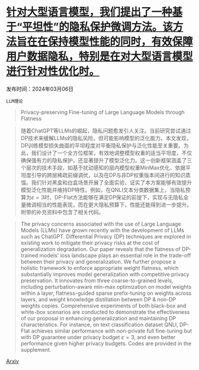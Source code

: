 # [针对大型语言模型，我们提出了一种基于“平坦性”的隐私保护微调方法。该方法旨在在保持模型性能的同时，有效保障用户数据隐私，特别是在对大型语言模型进行针对性优化时。](https://arxiv.org/abs/2403.04124)

发布时间：2024年03月06日

`LLM理论`

> Privacy-preserving Fine-tuning of Large Language Models through Flatness

> 随着ChatGPT等LLMs的崛起，隐私问题愈发引人关注。当前研究尝试通过DP技术来缓解LLMs的隐私风险，但可能影响模型的泛化能力。本文发现，DP训练模型损失曲面的平坦程度对平衡隐私保护与泛化性能至关重要。为此，我们设计了一个全方位框架，有效地调整模型权重的适当平坦度，不仅确保强有力的隐私保护，还显著提升了模型泛化力。这一创新框架涵盖了三个层次的技术手段，如基于扰动感知的层内模型权重MinMax优化、依据平坦度引导的跨层稀疏前缀调优，以及在DP与非DP权重版本间进行的知识蒸馏。我们针对黑盒和白盒场景开展了全面实验，证实了本方案能够有效提升模型泛化性能并维持DP特性。例如，在QNLI文本分类数据集上，当隐私预算为$ε=3$时，DP-Flat方法能够在满足DP保证的前提下，实现与无隐私全量微调相当的性能表现，而在更大隐私预算下，性能还能得到进一步提升。附带的补充资料中包含了相关代码。

> The privacy concerns associated with the use of Large Language Models (LLMs) have grown recently with the development of LLMs such as ChatGPT. Differential Privacy (DP) techniques are explored in existing work to mitigate their privacy risks at the cost of generalization degradation. Our paper reveals that the flatness of DP-trained models' loss landscape plays an essential role in the trade-off between their privacy and generalization. We further propose a holistic framework to enforce appropriate weight flatness, which substantially improves model generalization with competitive privacy preservation. It innovates from three coarse-to-grained levels, including perturbation-aware min-max optimization on model weights within a layer, flatness-guided sparse prefix-tuning on weights across layers, and weight knowledge distillation between DP \& non-DP weights copies. Comprehensive experiments of both black-box and white-box scenarios are conducted to demonstrate the effectiveness of our proposal in enhancing generalization and maintaining DP characteristics. For instance, on text classification dataset QNLI, DP-Flat achieves similar performance with non-private full fine-tuning but with DP guarantee under privacy budget $ε=3$, and even better performance given higher privacy budgets. Codes are provided in the supplement.

[Arxiv](https://arxiv.org/abs/2403.04124)